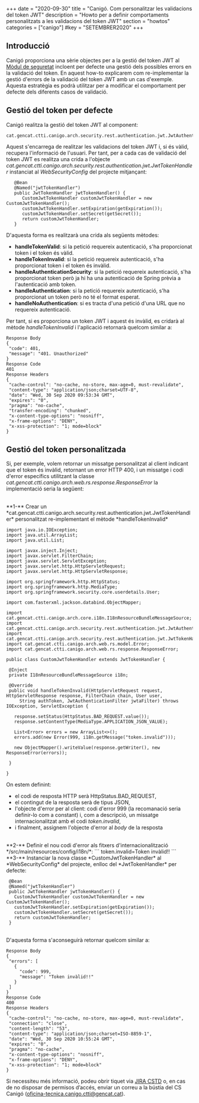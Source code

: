 +++
date        = "2020-09-30"
title       = "Canigó. Com personalitzar les validacions del token JWT"
description = "Howto per a definir comportaments personalitzats a les validacions del token JWT"
section     = "howtos"
categories  = ["canigo"]
#key         = "SETEMBRER2020"
+++

## Introducció

Canigó proporciona una sèrie objectes per a la gestió del token JWT al [Mòdul de seguretat](/plataformes/canigo/documentacio-per-versions/3.4LTS/3.4.9/moduls/moduls-generals/modul-seguretat/)
incloent per defecte una gestió dels possibles errors en la validació del token. En aquest how-to explicarem com re-implementar la gestió d'errors de la validació del token JWT
amb un cas d'exemple. Aquesta estratègia es podrà utilitzar per a modificar el comportament per defecte dels diferents casos de validació.

## Gestió del token per defecte

Canigó realitza la gestió del token JWT al component:

```
cat.gencat.ctti.canigo.arch.security.rest.authentication.jwt.JwtAuthenticationFilter
```

Aquest s'encarrega de realitzar les validacions del token JWT i, si és vàlid, recupera l'informació de l'usuari. Per tant, per a cada cas de validació del token JWT
es realitza una crida a l'objecte *cat.gencat.ctti.canigo.arch.security.rest.authentication.jwt.JwtTokenHandler* instanciat al *WebSecurityConfig* del projecte mitjançant:

```
   @Bean
   @Named("jwtTokenHandler")
   public JwtTokenHandler jwtTokenHandler() {
      CustomJwtTokenHandler customJwtTokenHandler = new CustomJwtTokenHandler();
      customJwtTokenHandler.setExpiration(getExpiration());
      customJwtTokenHandler.setSecret(getSecret());
      return customJwtTokenHandler;
   }
```

D'aquesta forma es realitzarà una crida als següents mètodes:

- **handleTokenValid**: si la petició requereix autenticació, s'ha proporcionat token i el token és vàlid.
- **handleTokenInvalid**: si la petició requereix autenticació, s'ha proporcionat token i el token és invàlid.
- **handleAuthenticationSecurity**: si la petició requereix autenticació, s'ha proporcionat token però ja hi ha una autenticació de Spring prèvia a l'autenticació amb token.
- **handleAuthentication**: si la petició requereix autenticació, s'ha proporcionat un token però no té el format esperat.
- **handleNoAuthentication**: si es tracta d'una petició d'una URL que no requereix autenticació.

Per tant, si es proporciona un token JWT i aquest és invàlid, es cridarà al mètode *handleTokenInvalid* i l'aplicació retornarà quelcom similar a:

```
Response Body
{
 "code": 401,
 "message": "401. Unauthorized"
}
Response Code
401
Response Headers
{
 "cache-control": "no-cache, no-store, max-age=0, must-revalidate",
 "content-type": "application/json;charset=UTF-8",
 "date": "Wed, 30 Sep 2020 09:53:34 GMT",
 "expires": "0",
 "pragma": "no-cache",
 "transfer-encoding": "chunked",
 "x-content-type-options": "nosniff",
 "x-frame-options": "DENY",
 "x-xss-protection": "1; mode=block"
}
```

## Gestió del token personalitzada

Si, per exemple, volem retornar un missatge personalitzat al client indicant que el token és invàlid, retornant un error HTTP 400, i un missatge i codi d'error
específics utilitzant la classe *cat.gencat.ctti.canigo.arch.web.rs.response.ResponseError* la implementació seria la següent:
<br/>

<br/>
**1-** Crear un *cat.gencat.ctti.canigo.arch.security.rest.authentication.jwt.JwtTokenHandler* personalitzat re-implementant el mètode *handleTokenInvalid*

```
import java.io.IOException;
import java.util.ArrayList;
import java.util.List;

import javax.inject.Inject;
import javax.servlet.FilterChain;
import javax.servlet.ServletException;
import javax.servlet.http.HttpServletRequest;
import javax.servlet.http.HttpServletResponse;

import org.springframework.http.HttpStatus;
import org.springframework.http.MediaType;
import org.springframework.security.core.userdetails.User;

import com.fasterxml.jackson.databind.ObjectMapper;

import cat.gencat.ctti.canigo.arch.core.i18n.I18nResourceBundleMessageSource;
import cat.gencat.ctti.canigo.arch.security.rest.authentication.jwt.JwtAuthenticationFilter;
import cat.gencat.ctti.canigo.arch.security.rest.authentication.jwt.JwtTokenHandler;
import cat.gencat.ctti.canigo.arch.web.rs.model.Error;
import cat.gencat.ctti.canigo.arch.web.rs.response.ResponseError;

public class CustomJwtTokenHandler extends JwtTokenHandler {

 @Inject
 private I18nResourceBundleMessageSource i18n;

 @Override
 public void handleTokenInvalid(HttpServletRequest request, HttpServletResponse response, FilterChain chain, User user,
     String authToken, JwtAuthenticationFilter jwtaFilter) throws IOException, ServletException {

   response.setStatus(HttpStatus.BAD_REQUEST.value());
   response.setContentType(MediaType.APPLICATION_JSON_VALUE);

   List<Error> errors = new ArrayList<>();
   errors.add(new Error(999, i18n.getMessage("token.invalid")));

   new ObjectMapper().writeValue(response.getWriter(), new ResponseError(errors));

 }

}
```

On estem definint:

- el codi de resposta HTTP serà HttpStatus.BAD_REQUEST,
- el contingut de la resposta serà de tipus JSON,
- l'objecte d'error per al client: codi d'error 999 (la recomanació seria definir-lo com a constant) i, com a descripció, un missatge internacionalitzat amb el codi *token.invalid*,
- i finalment, assignem l'objecte d'error al _body_ de la resposta

<br/>
**2-** Definir el nou codi d'error als fitxers d'internacionalització */src/main/resources/config/i18n/*:
```
token.invalid=Token invàlid!!
```

<br/>
**3-** Instanciar la nova classe *CustomJwtTokenHandler* al *WebSecurityConfig* del projecte, enlloc del *JwtTokenHandler* per defecte:

```
 @Bean
 @Named("jwtTokenHandler")
 public JwtTokenHandler jwtTokenHandler() {
   CustomJwtTokenHandler customJwtTokenHandler = new CustomJwtTokenHandler();
   customJwtTokenHandler.setExpiration(getExpiration());
   customJwtTokenHandler.setSecret(getSecret());
   return customJwtTokenHandler;
 }
```

<br/>
D'aquesta forma s'aconseguirà retornar quelcom similar a:

```
Response Body
{
 "errors": [
   {
     "code": 999,
     "message": "Token invàlid!!"
   }
 ]
}
Response Code
400
Response Headers
{
 "cache-control": "no-cache, no-store, max-age=0, must-revalidate",
 "connection": "close",
 "content-length": "53",
 "content-type": "application/json;charset=ISO-8859-1",
 "date": "Wed, 30 Sep 2020 10:55:24 GMT",
 "expires": "0",
 "pragma": "no-cache",
 "x-content-type-options": "nosniff",
 "x-frame-options": "DENY",
 "x-xss-protection": "1; mode=block"
}
```

Si necessiteu més informació, podeu obrir tiquet via [JIRA CSTD](https://cstd.ctti.gencat.cat/jiracstd/projects/CAN) o, en cas de no disposar de permisos d’accés, enviar un correu a la bústia del CS Canigó (oficina-tecnica.canigo.ctti@gencat.cat).
